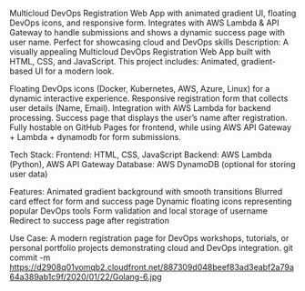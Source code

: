 Multicloud DevOps Registration Web App with animated gradient UI, floating DevOps icons, and responsive form. Integrates with AWS Lambda & API Gateway to handle submissions and shows a dynamic success page with user name. Perfect for showcasing cloud and DevOps skills Description: A visually appealing Multicloud DevOps Registration Web App built with HTML, CSS, and JavaScript. This project includes: Animated, gradient-based UI for a modern look.

Floating DevOps icons (Docker, Kubernetes, AWS, Azure, Linux) for a dynamic interactive experience. Responsive registration form that collects user details (Name, Email). Integration with AWS Lambda for backend processing. Success page that displays the user’s name after registration. Fully hostable on GitHub Pages for frontend, while using AWS API Gateway + Lambda + dynamodb for form submissions.

Tech Stack: Frontend: HTML, CSS, JavaScript Backend: AWS Lambda (Python), AWS API Gateway Database: AWS DynamoDB (optional for storing user data)

Features: Animated gradient background with smooth transitions Blurred card effect for form and success page Dynamic floating icons representing popular DevOps tools Form validation and local storage of username Redirect to success page after registration

Use Case: A modern registration page for DevOps workshops, tutorials, or personal portfolio projects demonstrating cloud and DevOps integration.
git commit -m https://d2908q01vomqb2.cloudfront.net/887309d048beef83ad3eabf2a79a64a389ab1c9f/2020/01/22/Golang-6.jpg
